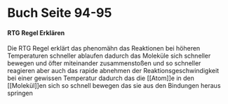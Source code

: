 # Buch Seite 94-95

#### RTG Regel Erklären 
Die RTG Regel erklärt das phenomähn das Reaktionen bei höheren Temperaturen schneller ablaufen dadurch das Moleküle sich schneller bewegen und öfter miteinander zusammenstoßen und so schneller reagieren aber auch das rapide abnehmen der Reaktionsgeschwindigkeit bei einer gewissen Temperatur dadurch das die [[Atom]]e in den [[Molekül]]en sich so schnell bewegen das sie aus den Bindungen heraus springen 